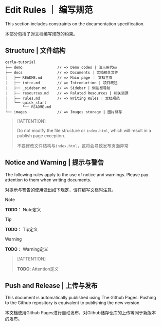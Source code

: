 # Edit Rules ｜ 编写规范
This section includes constraints on the documentation specification.

本部分包括了对文档编写规范的约束。

## Structure | 文件结构

```
carla-tutorial
├── demo                // => Demo codes | 演示用代码
├── docs                // => Documents | 文档相关文件
│   ├── README.md       // => Main page ｜ 文档主页
|   ├── intro.md        // => Introduction | 项目概述
|   ├── _sidebar.md     // => Sidebar | 侧边栏导航
|   ├── resources.md    // => Ralated Resources | 相关资源
|   ├── rules.md        // => Writing Rules | 文档规范
│   └── quick_start    
│       └── README.md  
└── images              // => Images storage | 图片储存
```

> [!ATTENTION]
>
> Do not modify the file structure or `index.html`, which will result in a publish page exception.
>
>不要修改文件结构与`index.html`，这将会导致发布页面异常

## Notice and Warning | 提示与警告
The following rules apply to the use of notice and warnings. Please pay attention to them when writing documents.

对提示与警告的使用做出如下规定，请在编写文档时注意。

> [!NOTE]
>
> **TODO**： Note定义

> [!TIP]
>
> **TODO**： Tip定义

> [!WARNING]
>
> **TODO**： Warning定义

> [!ATTENTION]
>
> **TODO**: Attention定义

## Push and Release | 上传与发布
This document is automatically published using The Github Pages. Pushing to the Github repository is equivalent to publishing the new version.

本文档使用Github Pages进行自动发布，对Github储存仓库的上传等同于新版本的发布。